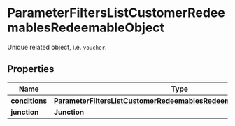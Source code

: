

# ParameterFiltersListCustomerRedeemablesRedeemableObject

Unique related object, i.e. `voucher`.

## Properties

| Name | Type | Description |
|------------ | ------------- | ------------- |
|**conditions** | [**ParameterFiltersListCustomerRedeemablesRedeemableObjectConditions**](ParameterFiltersListCustomerRedeemablesRedeemableObjectConditions.md) |  |
|**junction** | **Junction** |  |



